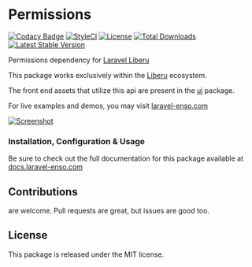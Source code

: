 # Permissions

[![Codacy Badge](https://app.codacy.com/project/badge/Grade/9e6c16aa475d4504b2ebfb64063c1782)](https://www.codacy.com/gh/laravel-enso/permissions?utm_source=github.com&amp;utm_medium=referral&amp;utm_content=laravel-enso/permissions&amp;utm_campaign=Badge_Grade) 
[![StyleCI](https://github.styleci.io/repos/94779938/shield?branch=master)](https://github.styleci.io/repos/94779938)
[![License](https://poser.pugx.org/laravel-enso/permissions/license)](https://packagist.org/packages/laravel-enso/permissions)
[![Total Downloads](https://poser.pugx.org/laravel-enso/permissions/downloads)](https://packagist.org/packages/laravel-enso/permissions)
[![Latest Stable Version](https://poser.pugx.org/laravel-enso/permissions/version)](https://packagist.org/packages/laravel-enso/permissions)

Permissions dependency for [Laravel Liberu](https://github.com/laravel-enso/Liberu)

This package works exclusively within the [Liberu](https://github.com/laravel-enso/Liberu) ecosystem.

The front end assets that utilize this api are present in the [ui](https://github.com/enso-ui/ui) package.

For live examples and demos, you may visit [laravel-enso.com](https://www.laravel-enso.com)

[![Screenshot](https://laravel-enso.github.io/permissions/screenshots/bulma_029_thumb.png)](https://laravel-enso.github.io/permissions/screenshots/bulma_029.png)

### Installation, Configuration & Usage

Be sure to check out the full documentation for this package available at [docs.laravel-enso.com](https://docs.laravel-enso.com/backend/permissions.html)

## Contributions

are welcome. Pull requests are great, but issues are good too.

## License

This package is released under the MIT license.
